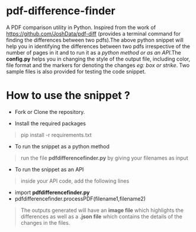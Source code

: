 # pdf-difference-finder
A PDF comparison utility in Python.
Inspired from the work of https://github.com/JoshData/pdf-diff (provides a terminal command for finding the differences between two pdfs).The above python snippet will help you in identifying the differences between two pdfs irrespective of the number of pages in it and to run it as a *python method or as an API*.The **config.py** helps you in changing the style of the output file, including color, file format and the markers for denoting the changes *eg: box or strike*. Two sample files is also provided for testing the code snippet.

# How to use the snippet ?
- Fork or Clone the repository. 

- Install the required packages
> pip install -r requirements.txt

- To run the snippet as a python method
> run the file **pdfdifferencefinder.py** by giving your filenames as input

- To run the snippet as an API
> inside your API code, add the following lines
 - import **pdfdifferencefinder.py**
 - pdfdifferencefinder.processPDF(filename1,filename2)
  
> The outputs generated will have an **image file** which highlights the differences as well as a **.json file** which contains the details of the changes in the files.
